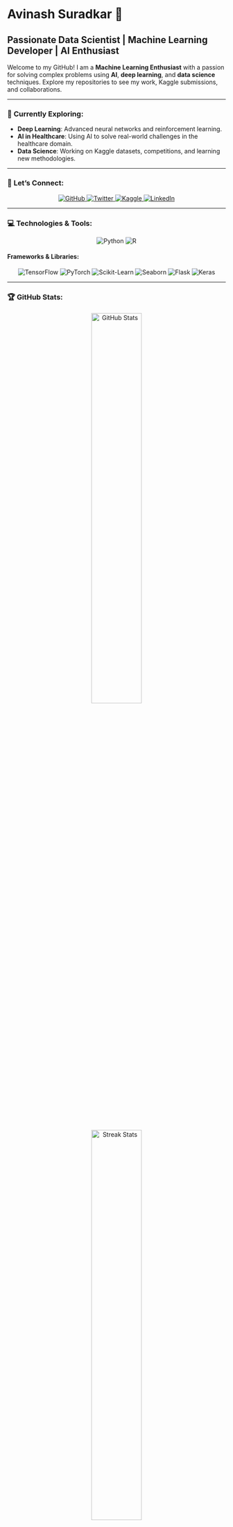 # Avinash Suradkar 👋

## **Passionate Data Scientist | Machine Learning Developer | AI Enthusiast**

Welcome to my GitHub! I am a **Machine Learning Enthusiast** with a passion for solving complex problems using **AI**, **deep learning**, and **data science** techniques. Explore my repositories to see my work, Kaggle submissions, and collaborations.

---

### 📍 **Currently Exploring:**
- **Deep Learning**: Advanced neural networks and reinforcement learning.
- **AI in Healthcare**: Using AI to solve real-world challenges in the healthcare domain.
- **Data Science**: Working on Kaggle datasets, competitions, and learning new methodologies.

---

### 🤝 **Let’s Connect:**

<p align="center">
  <a href="https://github.com/avinashsuradkar" target="_blank" aria-label="GitHub Profile">
    <img src="https://img.shields.io/badge/GitHub-181717?style=for-the-badge&logo=github&logoColor=white" alt="GitHub"/>
  </a>
  <a href="https://x.com/AvinashEEML" target="_blank" aria-label="Twitter Profile">
    <img src="https://img.shields.io/badge/Twitter-1DA1F2?style=for-the-badge&logo=twitter&logoColor=white" alt="Twitter"/>
  </a>
  <a href="https://www.kaggle.com/avinashsuradkar" target="_blank" aria-label="Kaggle Profile">
    <img src="https://img.shields.io/badge/Kaggle-20BEFF?style=for-the-badge&logo=kaggle&logoColor=white" alt="Kaggle"/>
  </a>
  <a href="https://www.linkedin.com/in/avinash-suradkar-aa8385219/" target="_blank" aria-label="LinkedIn Profile">
    <img src="https://img.shields.io/badge/LinkedIn-0A66C2?style=for-the-badge&logo=linkedin&logoColor=white" alt="LinkedIn"/>
  </a>
</p>

---

### 💻 **Technologies & Tools:**

<p align="center">
  <img src="https://img.shields.io/badge/Python-3776AB?style=for-the-badge&logo=python&logoColor=white" alt="Python"/>
  <img src="https://img.shields.io/badge/R-276DC3?style=for-the-badge&logo=r&logoColor=white" alt="R"/>
</p>

#### **Frameworks & Libraries:**
<p align="center">
  <img src="https://img.shields.io/badge/TensorFlow-FF6F00?style=for-the-badge&logo=tensorflow&logoColor=white" alt="TensorFlow"/>
  <img src="https://img.shields.io/badge/PyTorch-EE4C2C?style=for-the-badge&logo=pytorch&logoColor=white" alt="PyTorch"/>
  <img src="https://img.shields.io/badge/Scikit_Learn-F7931E?style=for-the-badge&logo=scikit-learn&logoColor=white" alt="Scikit-Learn"/>
  <img src="https://img.shields.io/badge/Seaborn-3776AB?style=for-the-badge&logoColor=white" alt="Seaborn"/>
  <img src="https://img.shields.io/badge/Flask-000000?style=for-the-badge&logo=flask&logoColor=white" alt="Flask"/>
  <img src="https://img.shields.io/badge/Keras-D00000?style=for-the-badge&logo=keras&logoColor=white" alt="Keras"/>
</p>

---

### 🏆 **GitHub Stats:**

<p align="center">
  <img src="https://github-readme-stats.vercel.app/api?username=avinashsuradkar&show_icons=true&hide_title=true&hide=prs&count_private=true&theme=radical" alt="GitHub Stats" width="48%" style="margin: 5px; border-radius: 10px;"/>
  <img src="https://github-readme-streak-stats.herokuapp.com/?user=avinashsuradkar&theme=radical" alt="Streak Stats" width="48%" style="margin: 5px; border-radius: 10px;"/>
</p>

---

### 🚀 **Core Competencies:**

- **Machine Learning**: Supervised & unsupervised learning, regression, classification.
- **Deep Learning**: Neural networks, CNN, RNN, transformers, reinforcement learning.
- **Data Engineering**: Data wrangling, feature engineering, preprocessing.
- **AI & NLP**: Natural language processing, text analysis.

---

### 🌱 **Learning & Growing:**
I am continuously expanding my knowledge of **deep learning** frameworks and applying them to **real-world AI applications**. I enjoy solving **Kaggle competitions**, **collaborating on open-source projects**, and exploring new methods to advance **AI research**.

---

### 📍 **Explore My Kaggle Profile:**

<p align="center">
  <a href="https://www.kaggle.com/avinashsuradkar" target="_blank">
    <button style="padding: 12px 30px; font-size: 16px; background-color: #20BEFF; color: white; border: none; border-radius: 30px; cursor: pointer; font-weight: bold; transition: 0.3s;">
      View My Kaggle Profile
    </button>
  </a>
</p>

<p align="center">
  <i style="color: gray;">"Let’s connect, learn, and grow together in the field of AI and data science!"</i>
</p>

